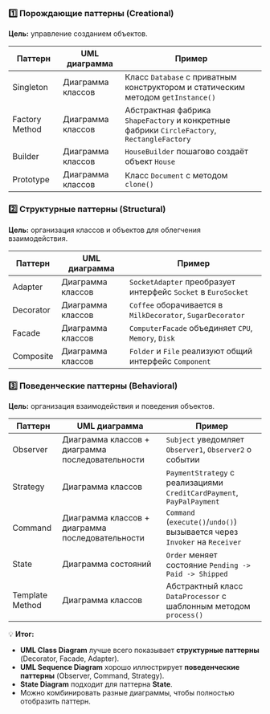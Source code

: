 ### 1️⃣ Порождающие паттерны (Creational)
**Цель:** управление созданием объектов.

|Паттерн|UML диаграмма|Пример|
|---|---|---|
|Singleton|Диаграмма классов|Класс `Database` с приватным конструктором и статическим методом `getInstance()`|
|Factory Method|Диаграмма классов|Абстрактная фабрика `ShapeFactory` и конкретные фабрики `CircleFactory`, `RectangleFactory`|
|Builder|Диаграмма классов|`HouseBuilder` пошагово создаёт объект `House`|
|Prototype|Диаграмма классов|Класс `Document` с методом `clone()`|
### 2️⃣ Структурные паттерны (Structural)
**Цель:** организация классов и объектов для облегчения взаимодействия.

|Паттерн|UML диаграмма|Пример|
|---|---|---|
|Adapter|Диаграмма классов|`SocketAdapter` преобразует интерфейс `Socket` в `EuroSocket`|
|Decorator|Диаграмма классов|`Coffee` оборачивается в `MilkDecorator`, `SugarDecorator`|
|Facade|Диаграмма классов|`ComputerFacade` объединяет `CPU`, `Memory`, `Disk`|
|Composite|Диаграмма классов|`Folder` и `File` реализуют общий интерфейс `Component`|
### 3️⃣ Поведенческие паттерны (Behavioral)
**Цель:** организация взаимодействия и поведения объектов.

|Паттерн|UML диаграмма|Пример|
|---|---|---|
|Observer|Диаграмма классов + диаграмма последовательности|`Subject` уведомляет `Observer1`, `Observer2` о событии|
|Strategy|Диаграмма классов|`PaymentStrategy` с реализациями `CreditCardPayment`, `PayPalPayment`|
|Command|Диаграмма классов + диаграмма последовательности|`Command` (`execute()`/`undo()`) вызывается через `Invoker` на `Receiver`|
|State|Диаграмма состояний|`Order` меняет состояние `Pending -> Paid -> Shipped`|
|Template Method|Диаграмма классов|Абстрактный класс `DataProcessor` с шаблонным методом `process()`|
💡 **Итог:**
- **UML Class Diagram** лучше всего показывает **структурные паттерны** (Decorator, Facade, Adapter).
- **UML Sequence Diagram** хорошо иллюстрирует **поведенческие паттерны** (Observer, Command, Strategy).
- **State Diagram** подходит для паттерна **State**.
- Можно комбинировать разные диаграммы, чтобы полностью отобразить паттерн.